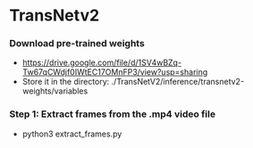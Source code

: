 # TransNetv2

### Download pre-trained weights
- https://drive.google.com/file/d/1SV4wBZq-Tw67qCWdjf0IWtEC17OMnFP3/view?usp=sharing
- Store it in the directory: ./TransNetV2/inference/transnetv2-weights/variables

### Step 1: Extract frames from the .mp4 video file
- python3 extract_frames.py

  
